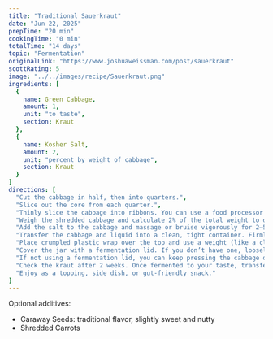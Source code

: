 ```yaml
---
title: "Traditional Sauerkraut"
date: "Jun 22, 2025"
prepTime: "20 min" 
cookingTime: "0 min"
totalTime: "14 days"
topic: "Fermentation"
originalLink: "https://www.joshuaweissman.com/post/sauerkraut"
scottRating: 5
image: "../../images/recipe/Sauerkraut.png"
ingredients: [
  {
    name: Green Cabbage,
    amount: 1,
    unit: "to taste",
    section: Kraut
  },
  {
    name: Kosher Salt,
    amount: 2,
    unit: "percent by weight of cabbage",
    section: Kraut
  }
]
directions: [
  "Cut the cabbage in half, then into quarters.",
  "Slice out the core from each quarter.",
  "Thinly slice the cabbage into ribbons. You can use a food processor to make this faster",
  "Weigh the shredded cabbage and calculate 2% of the total weight to determine how much kosher salt to use (e.g., 1000g cabbage × 0.02 = 20g salt).",
  "Add the salt to the cabbage and massage or bruise vigorously for 2–5 minutes until it releases a generous amount of liquid.",
  "Transfer the cabbage and liquid into a clean, tight container. Firmly press the cabbage down so the liquid covers the top.",
  "Place crumpled plastic wrap over the top and use a weight (like a clean jar or fermentation stone) to keep the cabbage submerged.",
  "Cover the jar with a fermentation lid. If you don’t have one, loosely screw on a lid and burp the jar daily to release pressure. Don’t overtighten or it may explode.",
  "If not using a fermentation lid, you can keep pressing the cabbage down and compact it as it expands so everything stays under the brine.",
  "Check the kraut after 2 weeks. Once fermented to your taste, transfer to the fridge to store.",
  "Enjoy as a topping, side dish, or gut-friendly snack."
]
---
```

Optional additives:
- Caraway Seeds: traditional flavor, slightly sweet and nutty
- Shredded Carrots